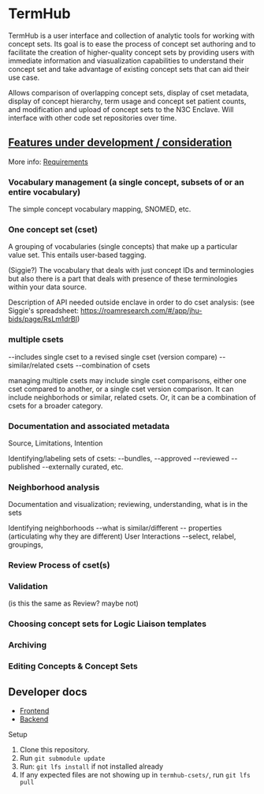 # TermHub

TermHub is a user interface and collection of analytic tools for working with concept sets. Its goal is to ease the process of concept set authoring and to facilitate the creation of higher-quality concept sets by providing users with immediate information and viasualization capabilities to understand their concept set and take advantage of existing concept sets that can aid their use case.

Allows comparison of overlapping concept sets, display of cset metadata, display of concept hierarchy, term usage and concept set patient counts, and modification and upload of concept sets to the N3C Enclave. Will interface with other code set repositories over time.


## [Features under development / consideration](https://docs.google.com/spreadsheets/d/19_eBv0MIBWPcXMTw3JJdcfPoEFhns93F-TKdODW27B8/edit#gid=0)
More info: [Requirements](https://github.com/jhu-bids/TermHub/issues/72)

### Vocabulary management (a single concept, subsets of or an entire vocabulary)
The simple concept vocabulary mapping, SNOMED, etc.

### One concept set (cset)
A grouping of vocabularies (single concepts) that make up a particular value set. This entails user-based tagging. 

(Siggie?) The vocabulary that deals with just concept IDs and terminologies but also there is a part that deals with presence of these terminologies within your data source. 

Description of API needed outside enclave in order to do cset analysis:
(see Siggie's spreadsheet: https://roamresearch.com/#/app/jhu-bids/page/RsLm1drBI)

### multiple csets
--includes single cset to a revised single cset (version compare)
--similar/related csets
--combination of csets

managing multiple csets may include single cset comparisons, either one cset compared to another, or a single cset version comparison. It can include neighborhods or similar, related csets. Or, it can be a combination of csets for a broader category.

### Documentation and associated metadata
Source, Limitations, Intention

Identifying/labeling sets of csets: 
--bundles, 
--approved
--reviewed 
--published 
--externally curated, etc.

### Neighborhood analysis
Documentation and visualization;
reviewing, understanding, what is in the sets

Identifying neighborhoods
--what is similar/different
-- properties (articulating why they are different)
User Interactions
--select, relabel, groupings, 

### Review Process of cset(s)

### Validation
(is this the same as Review? maybe not)

### Choosing concept sets for Logic Liaison templates

### Archiving

### Editing Concepts & Concept Sets

## Developer docs
- [Frontend](./frontend/README.md)  
- [Backend](./backend/README.md)

Setup
1. Clone this repository.
2. Run `git submodule update`
3. Run: `git lfs install` if not installed already
4. If any expected files are not showing up in `termhub-csets/`, run `git lfs pull`
